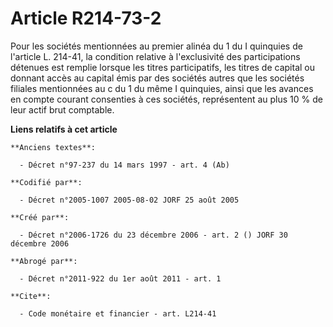 # Article R214-73-2

Pour les sociétés mentionnées au premier alinéa du 1 du I quinquies de l'article L. 214-41, la condition relative à
l'exclusivité des participations détenues est remplie lorsque les titres participatifs, les titres de capital ou donnant
accès au capital émis par des sociétés autres que les sociétés filiales mentionnées au c du 1 du même I quinquies, ainsi que
les avances en compte courant consenties à ces sociétés, représentent au plus 10 % de leur actif brut comptable.

**Liens relatifs à cet article**

	**Anciens textes**:

	  - Décret n°97-237 du 14 mars 1997 - art. 4 (Ab)

	**Codifié par**:

	  - Décret n°2005-1007 2005-08-02 JORF 25 août 2005

	**Créé par**:

	  - Décret n°2006-1726 du 23 décembre 2006 - art. 2 () JORF 30 décembre 2006

	**Abrogé par**:

	  - Décret n°2011-922 du 1er août 2011 - art. 1

	**Cite**:

	  - Code monétaire et financier - art. L214-41
